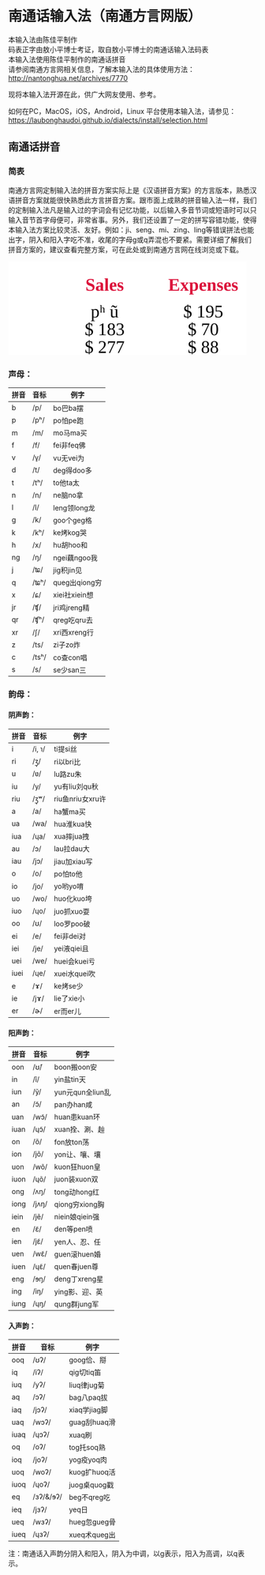 
南通话输入法（南通方言网版）
============================

本输入法由陈佳平制作<br> 码表正字由敖小平博士考证，取自敖小平博士的南通话输入法码表<br> 本输入法使用陈佳平制作的南通话拼音<br> 请参阅南通方言网相关信息，了解本输入法的具体使用方法：<br> <http://nantonghua.net/archives/7770> <br>

现将本输入法开源在此，供广大网友使用、参考。<br>

如何在PC，MacOS，iOS，Android，Linux 平台使用本输入法，请参见：<br> <https://laubonghaudoi.github.io/dialects/install/selection.html>

南通话拼音
----------

### 简表

南通方言网定制输入法的拼音方案实际上是《汉语拼音方案》的方言版本，熟悉汉语拼音方案就能很快熟悉此方言拼音方案。跟市面上成熟的拼音输入法一样，我们的定制输入法凡是输入过的字词会有记忆功能，以后输入多音节词或短语时可以只输入音节首字母便可，非常省事。另外，我们还设置了一定的拼写容错功能，使得本输入法方案比较灵活、友好。例如：ji、seng、mi、zing、ling等错误拼法也能出字，阴入和阳入字吃不准，收尾的字母g或q弄混也不要紧。需要详细了解我们拼音方案的，建议查看完整方案，可在此处或到南通方言网在线浏览或下载。

![inage](svg.svg)
### 声母：

| 拼音 | 音标  | 例字          |
|------|-------|---------------|
| b    |/p/    | bo巴ba摆      |
| p    | /pʰ/  | po怕pe跑      |
| m    | /m/   | mo马ma买      |
| f    | /f/   | fei非feq佛    |
| v    | /v̥/   | vu无vei为     |
| d    | /t/   | deg得doo多    |
| t    | /tʰ/  | to他ta太      |
| n    | /n/   | ne脑no拿      |
| l    | /l/   | leng领long龙  |
| g    | /k/   | goo个geg格    |
| k    | /kʰ/  | ke烤kog哭     |
| h    | /x/   | hu胡hoo和     |
| ng   | /ŋ/   | ngei藕ngoo我  |
| j    | /ʨ/   | jig积jin见    |
| q    | /ʨʰ/  | queg出qiong穷 |
| x    | /ɕ/   | xiei社xiein想 |
| jr   | /ʧ/   | jri鸡jreng精  |
| qr   | /ʧʰ/  | qreg吃qru去   |
| xr   | /ʃ/   | xri西xreng行  |
| z    | /ts/  | zi子zo炸      |
| c    | /tsʰ/ | co查con唱     |
| s    | /s/   | se少san三     |

### 韵母：

#### 阴声韵：

| 拼音 | 音标   | 例字             |
|------|--------|------------------|
| i    | /i, ɿ/ | ti提si丝         |
| ri   | /ʒ̩/    | ri以bri比        |
| u    | /ʋ/    | lu路zu朱         |
| iu   | /y/    | yu有liu刘qu秋    |
| riu  | /ʒ̩ʷ/   | riu鱼nriu女xru许 |
| a    | /a/    | ha蟹ma买         |
| ua   | /wa/   | hua淮kua快       |
| iua  | /ɥa/   | xua摔jua拽       |
| au   | /ɔ/    | lau拉dau大       |
| iau  | /jɔ/   | jiau加xiau写     |
| o    | /o/    | po怕to他         |
| io   | /jo/   | yo哟yo唷         |
| uo   | /wo/   | huo化kuo垮       |
| iuo  | /ɥo/   | juo抓xuo耍       |
| oo   | /ʊ/    | loo罗poo破       |
| ei   | /e/    | fei非dei对       |
| iei  | /je/   | yei液qiei且      |
| uei  | /we/   | huei会kuei亏     |
| iuei | /ɥe/   | xuei水quei吹     |
| e    | /ɤ/    | ke烤se少         |
| ie   | /jɤ/   | lie了xie小       |
| er   | /ɚ/    | er而er儿         |

#### 阳声韵：

| 拼音 | 音标  | 例字             |
|------|-------|------------------|
| oon  | /ʊ̃/   | boon搬oon安      |
| in   | /ĩ/   | yin盐tin天       |
| iun  | /ỹ/   | yun元qun全liun乱 |
| an   | /ɔ̃/   | pan办han咸       |
| uan  | /wɔ̃/  | huan患kuan环     |
| iuan | /ɥɔ̃/  | xuan拴、涮、赸   |
| on   | /õ/   | fon放ton荡       |
| ion  | /jõ/  | yon让、嚷、壤    |
| uon  | /wõ/  | kuon狂huon皇     |
| iuon | /ɥõ/  | juon装xuon双     |
| ong  | /ʌŋ/  | tong动hong红     |
| iong | /jʌŋ/ | qiong穷xiong胸   |
| iein | /jẽ/  | niein娘qiein强   |
| en   | /ɛ̃/   | den等pen喷       |
| ien  | /jɛ̃/  | yen人、忍、任    |
| uen  | /wɛ̃/  | guen滚huen婚     |
| iuen | /ɥɛ̃/  | quen春juen尊     |
| eng  | /ɘŋ/  | deng丁xreng星    |
| ing  | /iŋ/  | ying影、迎、英   |
| iung | /ɥŋ/  | qung群jung军     |

#### 入声韵：

| 拼音 | 音标      | 例字         |
|------|-----------|--------------|
| ooq  | /ʊʔ/      | goog佮、搿   |
| iq   | /iʔ/      | qig切tiq笛   |
| iuq  | /yʔ/      | liuq律jug菊  |
| aq   | /ɔʔ/      | bag八paq拔   |
| iaq  | /jɔʔ/     | xiaq学jiag脚 |
| uaq  | /wɔʔ/     | guag刮huaq滑 |
| iuaq | /ɥɔʔ/     | xuaq刷       |
| oq   | /oʔ/      | tog托soq熟   |
| ioq  | /joʔ/     | yog疫yoq肉   |
| uoq  | /woʔ/     | kuog扩huoq活 |
| iuoq | /ɥoʔ/     | juog桌quog戳 |
| eq   | /ɜʔ/&/ɘʔ/ | beg不qreg吃  |
| ieq  | /jɜʔ/     | yeq日        |
| ueq  | /wɜʔ/     | hueg忽gueg骨 |
| iueq | /ɥɜʔ/     | xueq术queg出 |

注：南通话入声韵分阴入和阳入，阴入为中调，以g表示，阳入为高调，以q表示。
